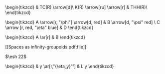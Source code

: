 
\begin{tikzcd}
& TC(R) \arrow[d]\\
K(R) \arrow[ru] \arrow[r] & THH(R)\\
\end{tikzcd}

\begin{tikzcd}
A
\arrow[r, "\phi"]
\arrow[d, red]
& B
\arrow[d, "\psi" red] 
\\
C
\arrow
[r, red, "\eta" blue]
& D
\end{tikzcd}

\begin{tikzcd} A \ar[r] & B \end{tikzcd}

[[Spaces as infinity-groupoids.pdf:file]]

$\esh 22$


\begin{tikzcd}
& y \ar[r,"{\eta_y}"'] & L y
\end{tikzcd}